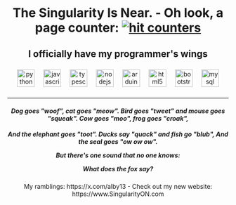 ### <h1  align="center">The Singularity Is Near. -  Oh look, a page counter: <a href="https://www.freecounterstat.com" title="hit counters"><img src="https://counter2.optistats.ovh/private/freecounterstat.php?c=xwsdhhad5612ckc63tpwfhpayuslg5pe" size="50%" border="0" title="hit counters" alt="hit counters"></a></h1>

###

<h2 align="center">I officially have my programmer's wings</h2>

###

<div align="center">
<img src="https://cdn.jsdelivr.net/gh/devicons/devicon/icons/python/python-original.svg" height="40" alt="python logo" />
<img width="12" />
<img src="https://cdn.jsdelivr.net/gh/devicons/devicon/icons/javascript/javascript-original.svg" height="40" alt="javascript logo" />
<img width="12" />
<img src="https://cdn.jsdelivr.net/gh/devicons/devicon/icons/typescript/typescript-original.svg" height="40" alt="typescript logo" />
<img width="12" />
<img src="https://cdn.jsdelivr.net/gh/devicons/devicon/icons/nodejs/nodejs-original.svg" height="40" alt="nodejs logo" />
<img width="12" />
<img src="https://cdn.jsdelivr.net/gh/devicons/devicon/icons/arduino/arduino-original.svg" height="40" alt="arduino logo" />
<img width="12" />
<img src="https://cdn.jsdelivr.net/gh/devicons/devicon/icons/html5/html5-original.svg" height="40" alt="html5 logo" />
<img width="12" />
<img src="https://cdn.jsdelivr.net/gh/devicons/devicon/icons/bootstrap/bootstrap-original.svg" height="40" alt="bootstrap logo" />
<img width="12" />
<img src="https://cdn.jsdelivr.net/gh/devicons/devicon/icons/mysql/mysql-original.svg" height="40" alt="mysql logo" />
</div>

###
<div align="center">

  ---
  #### <em><b>Dog goes "woof", cat goes "meow". Bird goes "tweet" and mouse goes "squeak". Cow goes "moo", frog goes "croak", 
  And the elephant goes "toot". Ducks say "quack" and fish go "blub", And the seal goes "ow ow ow".

But there's one sound that no one knows:

What does the fox say?</b></em>


</div>

###

<p align="center">My ramblings: https://x.com/alby13 - Check out my new website: https://www.SingularityON.com</p>
